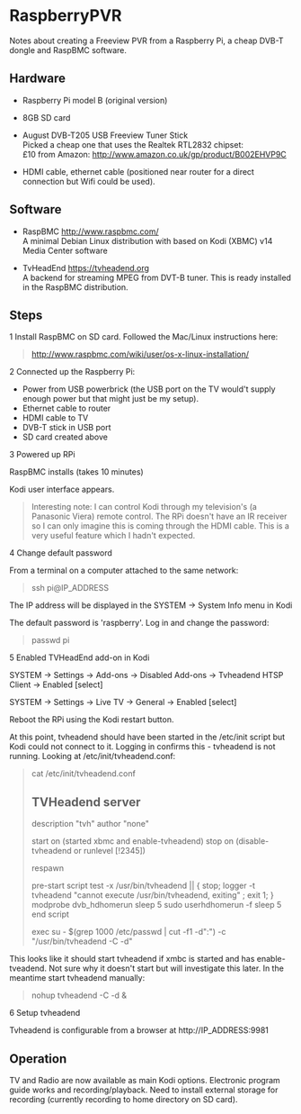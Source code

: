 RaspberryPVR
============

Notes about creating a Freeview PVR from a Raspberry Pi, a cheap DVB-T dongle and RaspBMC software.

Hardware
--------

-   Raspberry Pi model B (original version)

-   8GB SD card

-   August DVB-T205 USB Freeview Tuner Stick  
    Picked a cheap one that uses the Realtek RTL2832 chipset:  
    £10 from Amazon: http://www.amazon.co.uk/gp/product/B002EHVP9C

-   HDMI cable, ethernet cable (positioned near router for a direct connection but Wifi could be used).

Software
--------

-  RaspBMC http://www.raspbmc.com/  
   A minimal Debian Linux distribution with based on Kodi (XBMC) v14 Media Center software

-  TvHeadEnd https://tvheadend.org  
   A backend for streaming MPEG from DVT-B tuner. This is ready installed in the RaspBMC distribution.

Steps
-----

1  Install RaspBMC on SD card. Followed the Mac/Linux instructions here:

> http://www.raspbmc.com/wiki/user/os-x-linux-installation/

2  Connected up the Raspberry Pi:

-   Power from USB powerbrick (the USB port on the TV would't supply enough power but that might just be my setup).
-   Ethernet cable to router
-   HDMI cable to TV
-   DVB-T stick in USB port
-   SD card created above

3  Powered up RPi

RaspBMC installs (takes 10 minutes)

Kodi user interface appears.

> Interesting note: I can control Kodi through my television's (a Panasonic Viera) remote control. The RPi doesn't have an IR receiver so I can only imagine this is coming through the HDMI cable. This is a very useful feature which I hadn't expected. 

4  Change default password

From a terminal on a computer attached to the same network:

>  ssh pi@IP_ADDRESS

The IP address will be displayed in the SYSTEM -> System Info menu in Kodi

The default password is 'raspberry'. Log in and change the password:

>  passwd pi

5  Enabled TVHeadEnd add-on in Kodi

SYSTEM -> Settings -> Add-ons -> Disabled Add-ons -> Tvheadend HTSP Client -> Enabled [select]

SYSTEM -> Settings -> Live TV -> General -> Enabled [select]

Reboot the RPi using the Kodi restart button.

At this point, tvheadend should have been started in the /etc/init script but Kodi could not connect to it. Logging in confirms this - tvheadend is not running. 
Looking at /etc/init/tvheadend.conf:
>   cat /etc/init/tvheadend.conf
>   ## TVHeadend server
>   
>   description "tvh"
>   author "none"
>   
>   start on (started xbmc and enable-tvheadend)
>   stop on (disable-tvheadend or runlevel [!2345])
>   
>   respawn
>   
>   pre-start script
>   test -x /usr/bin/tvheadend || { stop; logger -t tvheadend "cannot execute /usr/bin/tvheadend, exiting" ; exit 1; }
>   modprobe dvb_hdhomerun
>   sleep 5
>   sudo userhdhomerun -f
>   sleep 5
>   end script
>   
>   exec su - $(grep 1000 /etc/passwd | cut -f1 -d":") -c "/usr/bin/tvheadend -C -d"

This looks like it should start tvheadend if xmbc is started and has enable-tveadend. Not sure why it doesn't start but will investigate this later. In the meantime start tvheadend manually:

>nohup tvheadend -C -d &

6 Setup tvheadend

Tvheadend is configurable from a browser at http://IP_ADDRESS:9981

Operation
---------

TV and Radio are now available as main Kodi options. Electronic program guide works and recording/playback. Need to install external storage for recording (currently recording to home directory on SD card). 


